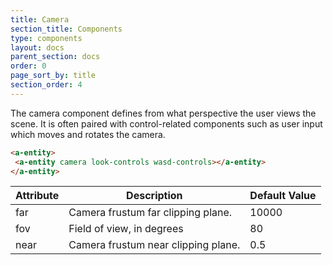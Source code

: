 ```yaml
---
title: Camera
section_title: Components
type: components
layout: docs
parent_section: docs
order: 0
page_sort_by: title
section_order: 4
---
```


The camera component defines from what perspective the user views the scene.
It is often paired with control-related components such as user input which
moves and rotates the camera.

```html
<a-entity>
 <a-entity camera look-controls wasd-controls></a-entity>
</a-entity>
```

| Attribute | Description                                                                          | Default Value  |
|-----------|--------------------------------------------------------------------------------------|----------------|
| far       | Camera frustum far clipping plane.                                                   | 10000          |
| fov       | Field of view, in degrees                                                            | 80             |
| near      | Camera frustum near clipping plane.                                                  | 0.5            |
